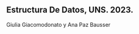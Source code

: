 Estructura De Datos, UNS. 2023.
-----------------------------
Giulia Giacomodonato y Ana Paz Bausser
